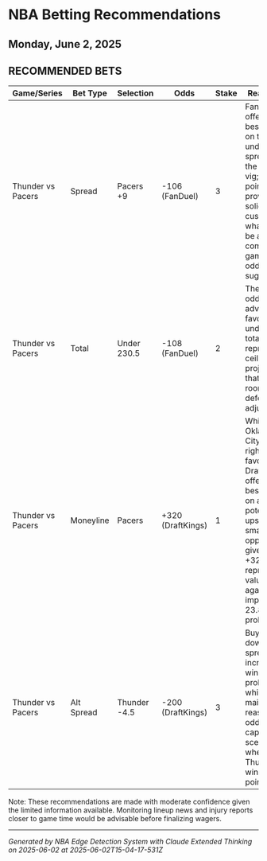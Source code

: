 # NBA Betting Recommendations
## Monday, June 2, 2025

## RECOMMENDED BETS
| Game/Series | Bet Type | Selection | Odds | Stake | Reasoning |
|-------------|----------|-----------|------|-------|-----------|
| Thunder vs Pacers | Spread | Pacers +9 | -106 (FanDuel) | 3 | FanDuel offers the best value on the underdog spread with the lowest vig; 9 points provides solid cushion in what could be a more competitive game than odds suggest |
| Thunder vs Pacers | Total | Under 230.5 | -108 (FanDuel) | 2 | The slight odds advantage favors the under; high totals often represent ceiling projections that leave room for defensive adjustments |
| Thunder vs Pacers | Moneyline | Pacers | +320 (DraftKings) | 1 | While Oklahoma City is rightfully favored, DraftKings offers the best payout on a potential upset; small-stake opportunity given the +320 represents value against implied 23.8% win probability |
| Thunder vs Pacers | Alt Spread | Thunder -4.5 | -200 (DraftKings) | 3 | Buying down the spread increases win probability while maintaining reasonable odds; captures scenarios where Thunder win by 5-8 points |

Note: These recommendations are made with moderate confidence given the limited information available. Monitoring lineup news and injury reports closer to game time would be advisable before finalizing wagers.

---
*Generated by NBA Edge Detection System with Claude Extended Thinking on 2025-06-02 at 2025-06-02T15-04-17-531Z*
